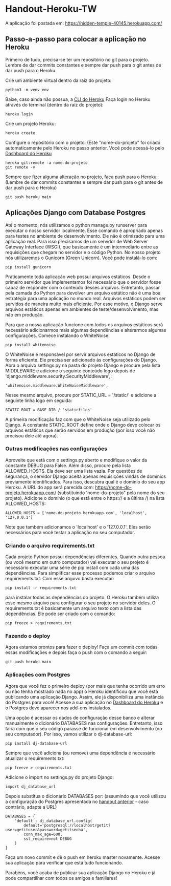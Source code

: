 # Handout-Heroku-TW

A aplicação foi postada em: https://hidden-temple-40145.herokuapp.com/

## Passo-a-passo para colocar a aplicação no Heroku

Primeiro de tudo, precisa-se ter um repositório no git para o projeto. Lembre de dar commits constantes e sempre dar push para o git antes de dar push para o Heroku.

Crie um ambiente virtual dentro da raiz do projeto:

    python3 -m venv env
    
Baixe, caso ainda não possua, a [CLI do Heroku](https://devcenter.heroku.com/articles/heroku-cli#download-and-install)
Faça login no Heroku através do terminal (dentro da raiz do projeto):

    heroku login
    
Crie um projeto Heroku:

    heroku create
    
Configure o repositório com o projeto: (Este "nome-do-projeto" foi criado automaticamente pelo Heroku no passo anterior. Você pode acessá-lo pelo [Dashboard do Heroku](https://dashboard.heroku.com/apps)

    heroku git:remote -a nome-do-projeto
    git remote -v
    
Sempre que fizer alguma alteração no projeto, faça push para o Heroku: (Lembre de dar commits constantes e sempre dar push para o git antes de dar push para o Heroku)

    git push heroku main
    
## Aplicações Django com Database Postgres
    
Até o momento, nós utilizamos o python manage.py runserver para executar o nosso servidor localmente. Esse comando é apropriado apenas para testes no ambiente de desenvolvimento. Ele não é otimizado para uma aplicação real. Para isso precisamos de um servidor de Web Server Gateway Interface (WSGI), que basicamente é um intermediário entre as requisições que chegam no servidor e o código Python. No nosso projeto nós utilizaremos o Gunicorn (Green Unicorn). Você pode instalá-lo com:

    pip install gunicorn

Praticamente toda aplicação web possui arquivos estáticos. Desde o primeiro servidor que implementamos foi necessário que o servidor fosse capaz de responder com o conteúdo desses arquivos. Entretanto, passar pela camada do Python para devolver um arquivo estático não é uma boa estratégia para uma aplicação no mundo real. Arquivos estáticos podem ser servidos de maneira muito mais eficiente. Por esse motivo, o Django serve arquivos estáticos apenas em ambientes de teste/desenvolvimento, mas não em produção.

Para que a nossa aplicação funcione com todos os arquivos estáticos será necessário adicionarmos mais algumas dependências e alterarmos algumas configurações. Comece instalando o WhiteNoise:

    pip install whitenoise
    
O WhiteNoise é responsável por servir arquivos estáticos no Django de forma eficiente. Ele precisa ser adicionado às configurações do Django. Abra o arquivo settings.py na pasta do projeto Django e procure pela lista MIDDLEWARE e adicione o seguinte conteúdo logo depois de 'django.middleware.security.SecurityMiddleware',:

    'whitenoise.middleware.WhiteNoiseMiddleware',

Nesse mesmo arquivo, procure por STATIC_URL = '/static/' e adicione a seguinte linha logo em seguida:

    STATIC_ROOT = BASE_DIR / 'staticfiles'

A primeira modificação faz com que o WhiteNoise seja utilizado pelo Django. A constante STATIC_ROOT define onde o Django deve colocar os arquivos estáticos que serão servidos em produção (por isso você não precisou dele até agora).

### Outras modificações nas configurações

Aproveite que está com o settings.py aberto e modifique o valor da constante DEBUG para False. Além disso, procure pela lista ALLOWED_HOSTS. Ela deve ser uma lista vazia. Por questões de segurança, o servidor Django aceita apenas requisições vindas de domínios previamente identificados. Para isso, descubra qual é o domínio do seu app Heroku. A URL do app será parecida com: https://nome-do-projeto.herokuapp.com/ (substituindo 'nome-do-projeto" pelo nome do seu projeto). Adicione o domínio (o que está entre o https:// e a última /) na lista ALLOWED_HOSTS:

    ALLOWED_HOSTS = ['nome-do-projeto.herokuapp.com', 'localhost', '127.0.0.1']

Note que também adicionamos o 'localhost' e o '127.0.0.1'. Eles serão necessários para você testar a aplicação no seu computador.

### Criando o arquivo requirements.txt

Cada projeto Python possui dependências diferentes. Quando outra pessoa (ou você mesmo em outro computador) vai executar o seu projeto é necessário executar uma série de pip install com cada uma das dependências. Para simplificar esse processo podemos criar o arquivo requirements.txt. Com esse arquivo basta executar:
    
    pip install -r requirements.txt 
    
para instalar todas as dependências do projeto. O Heroku também utiliza esse mesmo arquivo para configurar o seu projeto no servidor deles. O requirements.txt é basicamente um arquivo texto com a lista das dependências. Ele pode ser criado com o comando:

    pip freeze > requirements.txt

### Fazendo o deploy

Agora estamos prontos para fazer o deploy! Faça um commit com todas essas modificações e depois faça o push com o comando a seguir:

    git push heroku main
    
### Aplicações com Postgres

Agora que você fez o primeiro deploy (por mais que tenha ocorrido um erro ou não tenha mostrado nada no app) o Heroku identificou que você está publicando uma aplicação Django. Assim, ele já disponibiliza uma instância do Postgres para você! Acesse a sua aplicação no [Dashboard do Heroku](https://dashboard.heroku.com/apps) e o Postgres deve aparecer nos add-ons instalados.

Uma opção é acessar os dados de configuração desse banco e alterar manualmente o dicionário DATABASES nas configurações. Entretanto, isso faria com que o seu código parasse de funcionar em desenvolvimento (no seu computador). Por isso, vamos utilizar o dj-database-url:

    pip install dj-database-url

Sempre que você adiciona (ou remove) uma dependência é necessário atualizar o requirements.txt:

    pip freeze > requirements.txt

Adicione o import no settings.py do projeto Django:

    import dj_database_url

Depois substitua o dicionário DATABASES por: (assumindo que você utilizou a configuração do Postgres apresentada no [handout anterior](https://barbaratieko.github.io/tecweb.2022.1/aulas/05-bd/) - caso contrário, adapte a URL)

    DATABASES = {
        'default': dj_database_url.config(
            default='postgresql://localhost/getit?user=getituser&password=getitsenha',
            conn_max_age=600,
            ssl_require=not DEBUG
        )
    }

Faça um novo commit e dê o push em heroku master novamente. Acesse sua aplicação para verificar que está tudo funcionando.

Parabéns, você acaba de publicar sua aplicação Django no Heroku e já pode compartilhar com todos os amigos e familiares!
